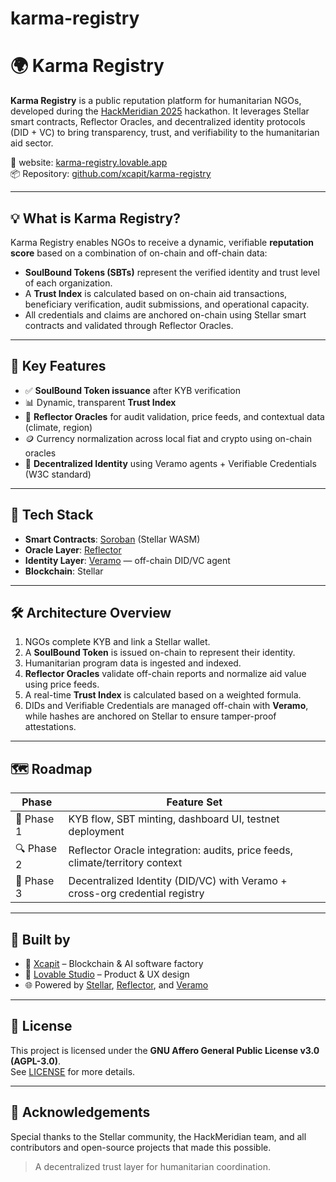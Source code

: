 # karma-registry
# 🌍 Karma Registry

**Karma Registry** is a public reputation platform for humanitarian NGOs, developed during the [HackMeridian 2025](https://www.stellar.org/events/meridian) hackathon. It leverages Stellar smart contracts, Reflector Oracles, and decentralized identity protocols (DID + VC) to bring transparency, trust, and verifiability to the humanitarian aid sector.

🔗 website: [karma-registry.lovable.app](https://karma-registry.lovable.app)  
📦 Repository: [github.com/xcapit/karma-registry](https://github.com/xcapit/karma-registry)

---

## 💡 What is Karma Registry?

Karma Registry enables NGOs to receive a dynamic, verifiable **reputation score** based on a combination of on-chain and off-chain data:

- **SoulBound Tokens (SBTs)** represent the verified identity and trust level of each organization.
- A **Trust Index** is calculated based on on-chain aid transactions, beneficiary verification, audit submissions, and operational capacity.
- All credentials and claims are anchored on-chain using Stellar smart contracts and validated through Reflector Oracles.

---

## 🔐 Key Features

- ✅ **SoulBound Token issuance** after KYB verification
- 📊 Dynamic, transparent **Trust Index**
- 🔗 **Reflector Oracles** for audit validation, price feeds, and contextual data (climate, region)
- 🪙 Currency normalization across local fiat and crypto using on-chain oracles
- 🪪 **Decentralized Identity** using Veramo agents + Verifiable Credentials (W3C standard)

---

## 🧠 Tech Stack

- **Smart Contracts**: [Soroban](https://soroban.stellar.org/) (Stellar WASM)
- **Oracle Layer**: [Reflector](https://reflector.network/)
- **Identity Layer**: [Veramo](https://veramo.io/) — off-chain DID/VC agent
- **Blockchain**: Stellar 

---

## 🛠 Architecture Overview

1. NGOs complete KYB and link a Stellar wallet.
2. A **SoulBound Token** is issued on-chain to represent their identity.
3. Humanitarian program data is ingested and indexed.
4. **Reflector Oracles** validate off-chain reports and normalize aid value using price feeds.
5. A real-time **Trust Index** is calculated based on a weighted formula.
6. DIDs and Verifiable Credentials are managed off-chain with **Veramo**, while hashes are anchored on Stellar to ensure tamper-proof attestations.

---

## 🗺 Roadmap

| Phase | Feature Set |
|-------|-------------|
| 🧪 Phase 1 | KYB flow, SBT minting, dashboard UI, testnet deployment |
| 🔍 Phase 2 | Reflector Oracle integration: audits, price feeds, climate/territory context |
| 🔐 Phase 3 | Decentralized Identity (DID/VC) with Veramo + cross-org credential registry |

---

## 🤝 Built by

- 🧠 [Xcapit](https://xcapit.com) – Blockchain & AI software factory
- 🎨 [Lovable Studio](https://lovable.studio) – Product & UX design
- 🌐 Powered by [Stellar](https://stellar.org), [Reflector](https://reflector.network), and [Veramo](https://veramo.io)

---

## 📜 License

This project is licensed under the **GNU Affero General Public License v3.0 (AGPL-3.0)**.  
See [LICENSE](./LICENSE) for more details.

---

## 🙌 Acknowledgements

Special thanks to the Stellar community, the HackMeridian team, and all contributors and open-source projects that made this possible.

> A decentralized trust layer for humanitarian coordination.
